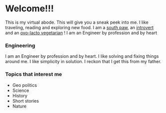 # Welcome!!!

This is my virtual abode. This will give you a sneak peek into me.
I like traveling, reading and exploring new food. 
I am a [south paw](https://www.lexico.com/en/definition/southpaw), an [introvert](https://www.lexico.com/en/definition/introvert) and an [ovo-lacto vegetarian](https://en.wikipedia.org/wiki/Ovo-lacto_vegetarianism) !
I am an Engineer by profession and by heart

### Engineering
I am an Engineer by profession and by heart. I like solving and fixing things around me. 
I like simplicity in solution. I reckon that I get this from my father.

### Topics that interest me
- Geo politics
- Science
- History
- Short stories
- Nature


